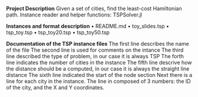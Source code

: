 **Project Description**
Given a set of cities, find the least-cost Hamiltonian path.
Instance reader and helper functions: TSPSolver.jl

**Instances and format description**
•    README.md
•    toy_slides.tsp
•    tsp_toy.tsp
•    tsp_toy20.tsp
•    tsp_toy50.tsp

**Documentation of the TSP instance files**
The first line describes the name of the file
The second line is used for comments on the intance
The third line described the type of problem, in our case it is always TSP
The forth line indicates the number of cities in the instance
The fifth line descrive how the distance should be a computed, in our case it is always the straight line distance
The sixth line indicated the start of the node section
Next there is a line for each city in the instance. The line in composed of 3 numbers: the ID of the city, and the X and Y coordinates.
